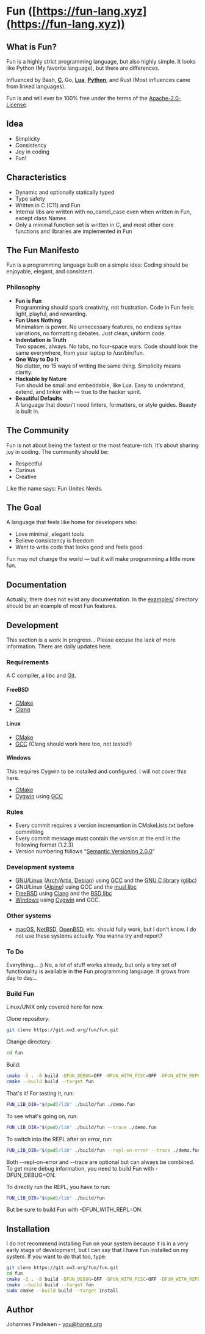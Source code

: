 # Fun ([https://fun-lang.xyz](https://fun-lang.xyz))

## What is Fun?

Fun is a highly strict programming language, but also highly simple. It looks like Python (My favorite language), but there are differences.

Influenced by Bash, **[C](https://en.wikipedia.org/wiki/The_C_Programming_Language)**, Go, **[Lua](https://www.lua.org/)**, **[Python](https://www.python.org/)**, and Rust (Most influences came from linked languages).

Fun is and will ever be 100% free under the terms of the [Apache-2.0-License](https://opensource.org/license/apache-2-0).

## Idea

- Simplicity
- Consistency
- Joy in coding
- Fun!

## Characteristics

- Dynamic and optionally statically typed
- Type safety
- Written in C (C11) and Fun
- Internal libs are written with no_camel_case even when written in Fun, except class Names
- Only a minimal function set is written in C, and most other core functions and libraries are implemented in Fun

## The Fun Manifesto

Fun is a programming language built on a simple idea:
Coding should be enjoyable, elegant, and consistent.

### Philosophy

- **Fun is Fun**<br>
  Programming should spark creativity, not frustration. Code in Fun feels light, playful, and rewarding.
- **Fun Uses Nothing**<br>
  Minimalism is power. No unnecessary features, no endless syntax variations, no formatting debates. Just clean, uniform code.
- **Indentation is Truth**<br>
  Two spaces, always. No tabs, no four-space wars. Code should look the same everywhere, from your laptop to /usr/bin/fun.
- **One Way to Do It**<br>
  No clutter, no 15 ways of writing the same thing. Simplicity means clarity.
- **Hackable by Nature**<br>
  Fun should be small and embeddable, like Lua. Easy to understand, extend, and tinker with — true to the hacker spirit.
- **Beautiful Defaults**<br>
  A language that doesn’t need linters, formatters, or style guides. Beauty is built in.

## The Community

Fun is not about being the fastest or the most feature-rich. It’s about sharing joy in coding. The community should be:

- Respectful
- Curious
- Creative

Like the name says: Fun Unites Nerds.

## The Goal

A language that feels like home for developers who:

- Love minimal, elegant tools
- Believe consistency is freedom
- Want to write code that looks good and feels good

Fun may not change the world — but it will make programming a little more fun.

## Documentation

Actually, there does not exist any documentation. In the [examples/](https://git.xw3.org/fun/fun/src/branch/main/examples) directory should be an example of most Fun features.

## Development

This section is a work in progress... Please excuse the lack of more information. There are daily updates here.

### Requirements

A C compiler, a libc and [Git](https://git-scm.com/).

#### FreeBSD

- [CMake](https://cmake.org/)
- [Clang](https://clang.llvm.org/)

#### Linux

- [CMake](https://cmake.org/)
- [GCC](https://gcc.gnu.org/) (Clang should work here too, not tested!)

#### Windows

This requires Cygwin to be installed and configured. I will not cover this here.

- [CMake](https://cmake.org/)
- [Cygwin](https://cygwin.com/) using [GCC](https://gcc.gnu.org/)

### Rules

- Every commit requires a version incremantion in CMakeLists.txt before committing
- Every commit message must contain the version at the end in the following format (1.2.3)
- Version numbering follows "[Semantic Versioning 2.0.0](https://semver.org/spec/v2.0.0.html)"

### Development systems

- [GNU](https://gnu.org/)/[Linux](https://kernel.org/) ([Arch](https://archlinux.org/)/[Artix](https://artixlinux.org/), [Debian](https://www.debian.org/)) using [GCC](https://gcc.gnu.org/) and the [GNU C library](https://www.gnu.org/software/libc/) ([glibc](https://en.wikipedia.org/wiki/Glibc))
- GNU/Linux ([Alpine](https://alpinelinux.org/)) using GCC and the [musl libc](https://musl.libc.org/)
- [FreeBSD](https://www.freebsd.org/) using [Clang](https://clang.llvm.org/) and the [BSD libc](https://en.wikipedia.org/wiki/C_standard_library#BSD_libc)
- [Windows](https://en.wikipedia.org/wiki/Microsoft_Windows) using [Cygwin](https://www.cygwin.com/) and GCC.

### Other systems

- [macOS](https://en.wikipedia.org/wiki/MacOS), [NetBSD](https://netbsd.org/), [OpenBSD](https://www.openbsd.org/), etc. should fully work, but I don't know. I do not use these systems actually. You wanna try and report?

### To Do

Everything... ;) No, a lot of stuff works already, but only a tiny set of functionality is available in the Fun programming language. It grows from day to day...

### Build Fun

Linux/UNIX only covered here for now.

Clone repository:

```bash
git clone https://git.xw3.org/fun/fun.git
```

Change directory:

```bash
cd fun
```

Build:

```bash
cmake -S . -B build -DFUN_DEBUG=OFF -DFUN_WITH_PCSC=OFF -DFUN_WITH_REPL=ON
cmake --build build --target fun
```

That's it! For testing it, run:

```bash
FUN_LIB_DIR="$(pwd)/lib" ./build/fun ./demo.fun
```

To see what's going on, run:

```bash
FUN_LIB_DIR="$(pwd)/lib" ./build/fun --trace ./demo.fun
```

To switch into the REPL after an error, run:

```bash
FUN_LIB_DIR="$(pwd)/lib" ./build/fun --repl-on-error --trace ./demo.fun
```

Both --repl-on-error and --trace are optional but can always be combined. To get 
more debug information, you need to build Fun with -DFUN_DEBUG=ON.

To directly run the REPL, you have to run:

```bash
FUN_LIB_DIR="$(pwd)/lib" ./build/fun
```

But be sure to build Fun with -DFUN_WITH_REPL=ON.

## Installation

I do not recommend installing Fun on your system because it is in a very early 
stage of development, but I can say that I have Fun installed on my system. If 
you want to do that too, type:

```bash
git clone https://git.xw3.org/fun/fun.git
cd fun
cmake -S . -B build -DFUN_DEBUG=OFF -DFUN_WITH_PCSC=OFF -DFUN_WITH_REPL=ON
cmake --build build --target fun
sudo cmake --build build --target install
```

## Author

Johannes Findeisen - you@hanez.org
